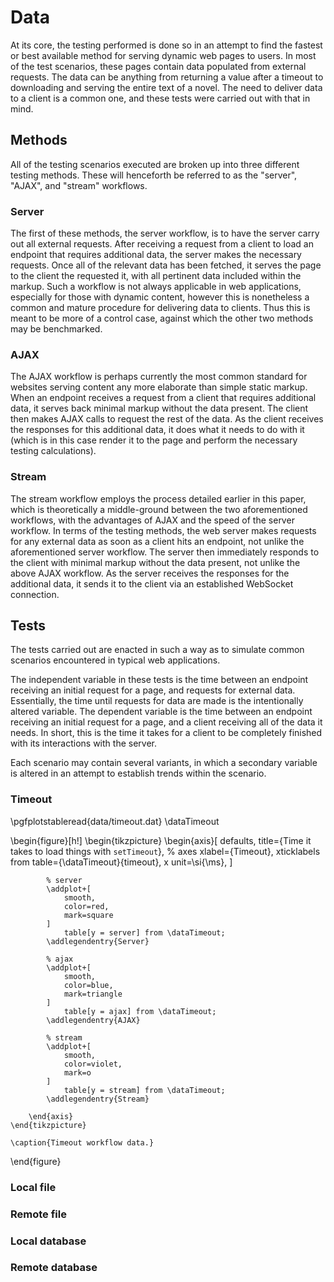 # Data

At its core, the testing performed is done so in an attempt to find the fastest or best available method for serving dynamic web pages to users.
In most of the test scenarios, these pages contain data populated from external requests.
The data can be anything from returning a value after a timeout to downloading and serving the entire text of a novel.
The need to deliver data to a client is a common one, and these tests were carried out with that in mind.


## Methods

All of the testing scenarios executed are broken up into three different testing methods.
These will henceforth be referred to as the "server", "AJAX", and "stream" workflows.


### Server

The first of these methods, the server workflow, is to have the server carry out all external requests.
After receiving a request from a client to load an endpoint that requires additional data, the server makes the necessary requests.
Once all of the relevant data has been fetched, it serves the page to the client the requested it, with all pertinent data included within the markup.
Such a workflow is not always applicable in web applications, especially for those with dynamic content, however this is nonetheless a common and mature procedure for delivering data to clients.
Thus this is meant to be more of a control case, against which the other two methods may be benchmarked.


### AJAX

The AJAX workflow is perhaps currently the most common standard for websites serving content any more elaborate than simple static markup.
When an endpoint receives a request from a client that requires additional data, it serves back minimal markup without the data present.
The client then makes AJAX calls to request the rest of the data.
As the client receives the responses for this additional data, it does what it needs to do with it (which is in this case render it to the page and perform the necessary testing calculations).


### Stream

The stream workflow employs the process detailed earlier in this paper, which is theoretically a middle-ground between the two aforementioned workflows, with the advantages of AJAX and the speed of the server workflow.
In terms of the testing methods, the web server makes requests for any external data as soon as a client hits an endpoint, not unlike the aforementioned server workflow.
The server then immediately responds to the client with minimal markup without the data present, not unlike the above AJAX workflow.
As the server receives the responses for the additional data, it sends it to the client via an established WebSocket connection.


## Tests

The tests carried out are enacted in such a way as to simulate common scenarios encountered in typical web applications.

The independent variable in these tests is the time between an endpoint receiving an initial request for a page, and requests for external data.
Essentially, the time until requests for data are made is the intentionally altered variable.
The dependent variable is the time between an endpoint receiving an initial request for a page, and a client receiving all of the data it needs.
In short, this is the time it takes for a client to be completely finished with its interactions with the server.

Each scenario may contain several variants, in which a secondary variable is altered in an attempt to establish trends within the scenario.


### Timeout

\pgfplotstableread{data/timeout.dat} \dataTimeout

\begin{figure}[h!]
	\begin{tikzpicture}
		\begin{axis}[
			defaults,
			title={Time it takes to load things with `setTimeout`},
			% axes
			xlabel={Timeout},
			xticklabels from table={\dataTimeout}{timeout},
			x unit=\si{\ms},
		]

			% server
			\addplot+[
				smooth,
				color=red,
				mark=square
			]
				table[y = server] from \dataTimeout;
			\addlegendentry{Server}

			% ajax
			\addplot+[
				smooth,
				color=blue,
				mark=triangle
			]
				table[y = ajax] from \dataTimeout;
			\addlegendentry{AJAX}

			% stream
			\addplot+[
				smooth,
				color=violet,
				mark=o
			]
				table[y = stream] from \dataTimeout;
			\addlegendentry{Stream}

		\end{axis}
	\end{tikzpicture}

	\caption{Timeout workflow data.}
\end{figure}


### Local file


### Remote file


### Local database


### Remote database
